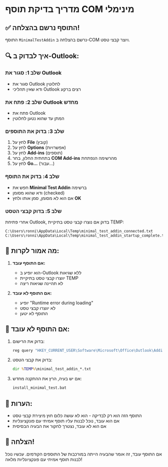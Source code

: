 # מדריך בדיקת תוסף COM מינימלי

## ✅ **התוסף נרשם בהצלחה!**

התוסף `MinimalTestAddin` נרשם בהצלחה ב-COM ויוצר קבצי טסט.

## 🔍 **איך לבדוק ב-Outlook:**

### שלב 1: סגור את Outlook
- סגור את Outlook לחלוטין
- ודא שאין תהליכי Outlook רצים ברקע

### שלב 2: פתח את Outlook מחדש
- פתח את Outlook
- המתן עד שהוא נטען לחלוטין

### שלב 3: בדוק את התוספים
1. לחץ על **File** (קובץ)
2. לחץ על **Options** (אפשרויות)
3. לחץ על **Add-ins** (תוספים)
4. בתחתית החלון, בחר **COM Add-ins** מהרשימה הנפתחת
5. לחץ על **Go...** (עבור...)

### שלב 4: בדוק את התוסף
- חפש את **Minimal Test Addin** ברשימה
- ודא שהוא מסומן (checked)
- אם הוא לא מסומן, סמן אותו ולחץ **OK**

### שלב 5: בדוק קבצי הטסט
אחרי פתיחת Outlook, בדוק אם נוצרו קבצי טסט בתיקיית TEMP:

```
C:\Users\ronni\AppData\Local\Temp\minimal_test_addin_connected.txt
C:\Users\ronni\AppData\Local\Temp\minimal_test_addin_startup_complete.txt
```

## 🎯 **מה אמור לקרות:**

1. **אם התוסף עובד:**
   - הוא יופיע ב-Outlook ללא שגיאות
   - יווצרו קבצי טסט בתיקיית TEMP
   - לא תהיינה שגיאות ריצה

2. **אם התוסף לא עובד:**
   - יופיע "Runtime error during loading"
   - לא יווצרו קבצי טסט
   - התוסף לא יטען

## 🔧 **אם התוסף לא עובד:**

1. בדוק את הרישום:
   ```cmd
   reg query "HKEY_CURRENT_USER\Software\Microsoft\Office\Outlook\Addins\MinimalTestAddin.Addin"
   ```

2. בדוק את קבצי הטסט:
   ```cmd
   dir %TEMP%\minimal_test_addin_*.txt
   ```

3. אם יש בעיה, הרץ את ההתקנה מחדש:
   ```cmd
   install_minimal_test.bat
   ```

## 📝 **הערות:**

- התוסף הזה הוא רק לבדיקה - הוא לא עושה כלום חוץ מיצירת קבצי טסט
- אם הוא עובד, נוכל לבנות עליו תוסף אמיתי עם פונקציונליות
- אם הוא לא עובד, נצטרך לחקור את הבעיה הבסיסית

## 🎉 **הצלחה!**

אם התוסף עובד, זה אומר שהבעיה הייתה במורכבות של התוספים הקודמים. עכשיו נוכל לבנות תוסף אמיתי עם פונקציונליות מלאה!


